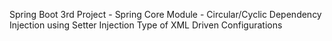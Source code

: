 Spring Boot 3rd Project  - Spring Core Module - Circular/Cyclic Dependency Injection using Setter Injection Type of XML Driven Configurations
